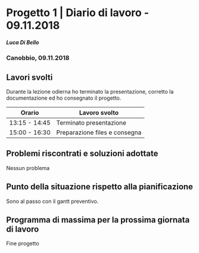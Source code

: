# Progetto 1 | Diario di lavoro - 09.11.2018

##### Luca Di Bello

### Canobbio, 09.11.2018

## Lavori svolti
Durante la lezione odierna ho terminato la presentazione, corretto la documentazione ed ho consegnato il progetto.

| Orario        | Lavoro svolto                                              |
| ------------- | ---------------------------------------------------------- |
| 13:15 - 14:45 | Terminato presentazione |
| 15:00 - 16:30 | Preparazione files e consegna |

## Problemi riscontrati e soluzioni adottate
Nessun problema

## Punto della situazione rispetto alla pianificazione
Sono al passo con il gantt preventivo.

## Programma di massima per la prossima giornata di lavoro
Fine progetto